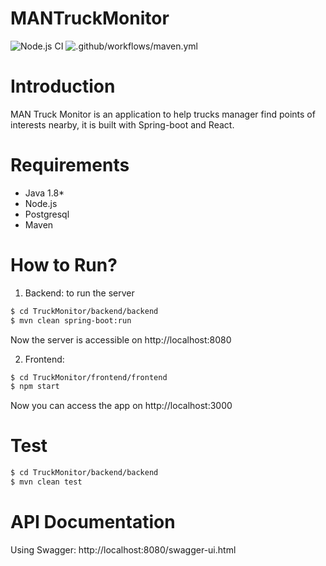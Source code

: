# MANTruckMonitor
![Node.js CI](https://github.com/MustafaKhalil-IST/MANTruckMonitor/workflows/Node.js%20CI/badge.svg)
![.github/workflows/maven.yml](https://github.com/MustafaKhalil-IST/MANTruckMonitor/workflows/.github/workflows/maven.yml/badge.svg)

# Introduction
MAN Truck Monitor is an application to help trucks manager find points of interests nearby, it is built with Spring-boot and React.

# Requirements
  - Java 1.8*
  - Node.js
  - Postgresql
  - Maven
  
# How to Run?
  1. Backend: to run the server
```sh
$ cd TruckMonitor/backend/backend
$ mvn clean spring-boot:run
```
Now the server is accessible on http://localhost:8080

  2. Frontend: 
```sh
$ cd TruckMonitor/frontend/frontend
$ npm start
```
Now you can access the app on http://localhost:3000

# Test

```sh
$ cd TruckMonitor/backend/backend
$ mvn clean test
```

# API Documentation
Using Swagger: http://localhost:8080/swagger-ui.html
